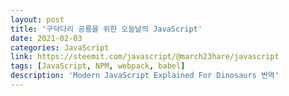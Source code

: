 ```yaml
---
layout: post
title: '구닥다리 공룡을 위한 오늘날의 JavaScript'
date: 2021-02-03
categories: JavaScript
link: https://steemit.com/javascript/@march23hare/javascript
tags: [JavaScript, NPM, webpack, babel]
description: 'Modern JavaScript Explained For Dinosaurs 번역'
---
```

